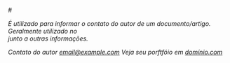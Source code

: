 #<address> 
É utilizado para informar o contato do autor de um documento/artigo. 
Geralmente utilizado no <footer> junto a outras informações.

<address>
Contato do autor <a href=”mailto: email@example.com“>email@example.com</a>
Veja seu porftfóio em <a href=”HTTPS:www.dominio.com”>domínio.com</a>
</address>
